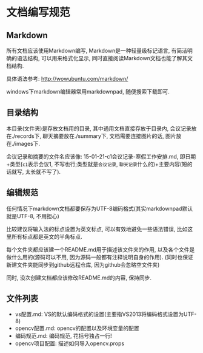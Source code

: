 # 文档编写规范 #
## Markdown ##
所有文档应该使用Markdown编写, Markdown是一种轻量级标记语言, 有简洁明确的语法结构, 可以用来格式化显示, 同时直接阅读Markdown文档也能了解其文档结构.

具体语法参考: http://wowubuntu.com/markdown/

windows下markdown编辑器常用markdownpad, 随便搜索下载即可. 

## 目录结构 ##
本目录(文件夹)是存放文档用的目录, 其中通用文档直接存放于目录内, 会议记录放在./records下, 聊天摘要放在./summary下, 文档需要连接图片的话, 图片放在./images下.

会议记录和摘要的文件名应该像: 15-01-21-c1会议记录-寒假工作安排.md, 即日期+类型(`c1`表示会议1, 不写也行;类型就是`会议记录`, `聊天记录`什么的)+主要内容(短的话就写, 太长就不写了).

## 编辑规范 ##
任何情况下markdown文档都要保存为UTF-8编码格式(其实markdownpad默认就是UTF-8, 不用担心)

比较建议将输入法的标点设置为英文标点, 可以有效地避免一些语法错误, 比如这里所有标点都是英文的半角标点. 

每个文件夹都应该建一个README.md用于描述该文件夹的作用, 以及各个文件是做什么用的(源码可以不用, 因为源码一般都有注释说明自身的作用). (同时也保证新建文件夹能同步到github远程仓库, 因为github会忽略空文件夹)

同时, 没次创建文档都应该修改README.md的内容, 保持同步.

## 文件列表 ##
- vs配置.md: VS的默认编码格式的设置(主要指VS2013将编码格式设置为UTF-8)
- opencv配置.md: opencv的配置以及环境变量的配置
- 编码规范.md: 编码规范, 花括号独占一行!
- opencv项目配置: 描述如何导入opencv.props